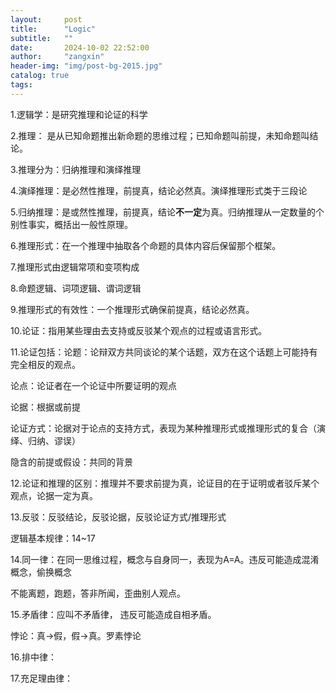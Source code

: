 ```yaml
---
layout:     post
title:      "Logic"
subtitle:   ""
date:       2024-10-02 22:52:00
author:     "zangxin"
header-img: "img/post-bg-2015.jpg"
catalog: true
tags:
---
```


1.逻辑学：是研究推理和论证的科学

2.推理： 是从已知命题推出新命题的思维过程；已知命题叫前提，未知命题叫结论。

3.推理分为：归纳推理和演绎推理

4.演绎推理：是必然性推理，前提真，结论必然真。演绎推理形式类于三段论

5.归纳推理：是或然性推理，前提真，结论**不一定**为真。归纳推理从一定数量的个别性事实，概括出一般性原理。

6.推理形式：在一个推理中抽取各个命题的具体内容后保留那个框架。

7.推理形式由逻辑常项和变项构成

8.命题逻辑、词项逻辑、谓词逻辑

9.推理形式的有效性：一个推理形式确保前提真，结论必然真。

10.论证：指用某些理由去支持或反驳某个观点的过程或语言形式。

11.论证包括：论题：论辩双方共同谈论的某个话题，双方在这个话题上可能持有完全相反的观点。

论点：论证者在一个论证中所要证明的观点

论据：根据或前提

论证方式：论据对于论点的支持方式，表现为某种推理形式或推理形式的复合（演绎、归纳、谬误）

隐含的前提或假设：共同的背景

12.论证和推理的区别：推理并不要求前提为真，论证目的在于证明或者驳斥某个观点，论据一定为真。

13.反驳：反驳结论，反驳论据，反驳论证方式/推理形式

逻辑基本规律：14~17

14.同一律：在同一思维过程，概念与自身同一，表现为A=A。违反可能造成混淆概念，偷换概念 

不能离题，跑题，答非所闻，歪曲别人观点。 

15.矛盾律：应叫不矛盾律， 违反可能造成自相矛盾。

悖论：真->假，假->真。罗素悖论

16.排中律：

17.充足理由律：
